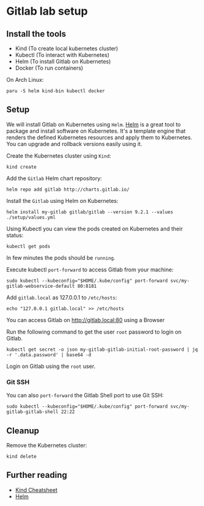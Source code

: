 # Gitlab lab setup

## Install the tools

- Kind (To create local kubernetes cluster)
- Kubectl (To interact with Kubernetes)
- Helm (To install Gitlab on Kubernetes)
- Docker (To run containers)

On Arch Linux:
```shell
paru -S helm kind-bin kubectl docker
```

## Setup

We will install Gitlab on Kubernetes using `Helm`. [Helm](https://helm.sh/) is a great tool to package and install software on Kubernetes.
It's a template engine that renders the defined Kubernetes resources and apply them to Kubernetes.
You can upgrade and rollback versions easily using it.

Create the Kubernetes cluster using `Kind`:
```shell
kind create
```

Add the `Gitlab` Helm chart repository:
```shell
helm repo add gitlab http://charts.gitlab.io/
```

Install the `Gitlab` using Helm on Kubernetes:
```shell
helm install my-gitlab gitlab/gitlab --version 9.2.1 --values ./setup/values.yml
```

Using Kubectl you can view the pods created on Kubernetes and their status:
```shell
kubectl get pods
```

In few minutes the pods should be `running`.

Execute kubectl `port-forward` to access Gitlab from your machine:
```shell
sudo kubectl --kubeconfig="$HOME/.kube/config" port-forward svc/my-gitlab-webservice-default 80:8181
```

Add `gitlab.local` as 127.0.0.1 to `/etc/hosts`:
```shell
echo "127.0.0.1 gitlab.local" >> /etc/hosts
```

You can access Gitlab on http://gitlab.local:80 using a Browser

Run the following command to get the user `root` password to login on Gitlab.
```shell
kubectl get secret -o json my-gitlab-gitlab-initial-root-password | jq -r '.data.password' | base64 -d
```

Login on Gitlab using the `root` user.

### Git SSH

You can also `port-forward` the Gitlab Shell port to use Git SSH:
```shell
sudo kubectl --kubeconfig="$HOME/.kube/config" port-forward svc/my-gitlab-gitlab-shell 22:22
```

## Cleanup

Remove the Kubernetes cluster:
```shell
kind delete
```

## Further reading

- [Kind Cheatsheet](https://www.hackingnote.com/en/cheatsheets/kind/)
- [Helm](https://helm.sh/)
